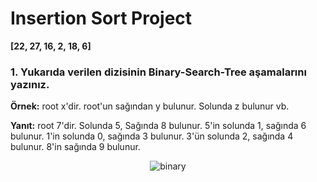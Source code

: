 # Insertion Sort Project

**[22, 27, 16, 2, 18, 6]**

### 1. Yukarıda verilen dizisinin Binary-Search-Tree aşamalarını yazınız.

**Örnek:** root x'dir. root'un sağından y bulunur. Solunda z bulunur vb.
 
 **Yanıt:**
     root 7'dir. Solunda 5, Sağında 8 bulunur.
         5'in solunda 1, sağında 6 bulunur.
            1'in solunda 0,  sağında 3 bulunur.
                3'ün solunda 2, sağında 4 bulunur.
         8'in sağında 9 bulunur.

<p align="center">
  <img src="https://user-images.githubusercontent.com/74189776/187065964-7e63deea-6a94-47f8-81b6-921aab940072.png" alt="binary"/>
</p>